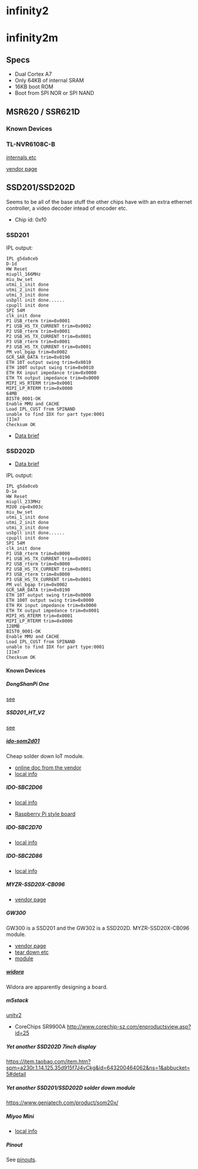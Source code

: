 # infinity2

# infinity2m

## Specs

- Dual Cortex A7
- Only 64KB of internal SRAM
- 16KB boot ROM
- Boot from SPI NOR or SPI NAND

## MSR620 / SSR621D

### Known Devices

### TL-NVR6108C-B

[internals etc](tlnvr6108cb/)

[vendor page](https://www.tp-link.com.cn/product_1497.html#tag)

## SSD201/SSD202D

Seems to be all of the base stuff the other chips have with an extra ethernet
controller, a video decoder intead of encoder etc.

- Chip id: 0xf0

### SSD201

IPL output:

```
IPL g5da0ceb
D-1d
HW Reset
miupll_166MHz
miu_bw_set
utmi_1_init done
utmi_2_init done
utmi_3_init done
usbpll init done......
cpupll init done
SPI 54M
clk_init done 
P1 USB_rterm trim=0x0001
P1 USB_HS_TX_CURRENT trim=0x0002
P2 USB_rterm trim=0x0001
P2 USB_HS_TX_CURRENT trim=0x0001
P3 USB_rterm trim=0x0001
P3 USB_HS_TX_CURRENT trim=0x0001
PM_vol_bgap trim=0x0002
GCR_SAR_DATA trim=0x0190
ETH 10T output swing trim=0x0010
ETH 100T output swing trim=0x0010
ETH RX input impedance trim=0x0000
ETH TX output impedance trim=0x0000
MIPI_HS_RTERM trim=0x0001
MIPI_LP_RTERM trim=0x0000
64MB
BIST0_0001-OK
Enable MMU and CACHE
Load IPL_CUST from SPINAND
unable to find IDX for part type:0001
[I]m7
Checksum OK
```

- [Data brief](SSD201_pb_S_v01.pdf)

### SSD202D

- [Data brief](SSD202D_pb_S_v01.pdf)

IPL output:

```
IPL g5da0ceb
D-1e
HW Reset
miupll_233MHz
MIU0 zq=0x003c
miu_bw_set
utmi_1_init done
utmi_2_init done
utmi_3_init done
usbpll init done......
cpupll init done
SPI 54M
clk_init done 
P1 USB_rterm trim=0x0000
P1 USB_HS_TX_CURRENT trim=0x0001
P2 USB_rterm trim=0x0000
P2 USB_HS_TX_CURRENT trim=0x0001
P3 USB_rterm trim=0x0000
P3 USB_HS_TX_CURRENT trim=0x0001
PM_vol_bgap trim=0x0002
GCR_SAR_DATA trim=0x0190
ETH 10T output swing trim=0x0000
ETH 100T output swing trim=0x0000
ETH RX input impedance trim=0x0000
ETH TX output impedance trim=0x0001
MIPI_HS_RTERM trim=0x0001
MIPI_LP_RTERM trim=0x0000
128MB
BIST0_0001-OK
Enable MMU and CACHE
Load IPL_CUST from SPINAND
unable to find IDX for part type:0001
[I]m7
Checksum OK
```

#### Known Devices

##### DongShanPi One

[see](dongshanpione/)

##### SSD201_HT_V2

[see](ssd201_ht_v2/)

##### [ido-som2d01](http://www.wireless-tag.cn/portfolio/ido-som2d01-2/)

Cheap solder down IoT module.

- [online doc from the vendor](http://doc.industio.com/docs/ssd20x-system/page_0)
- [local info](ido-som2d01/)

##### IDO-SBC2D06

- [local info](ido-sbc2d06/)

- [Raspberry Pi style board](https://item.taobao.com/item.htm?spm=a1z10.5-c.w4002-22922295238.13.376753d5S4NXzN&id=642882871788)

##### IDO-SBC2D70

- [local info](ido-sbc2d70/)

##### IDO-SBC2D86

- [local info](ido-sbc2d86/)

##### MYZR-SSD20X-CB096

- [vendor page](http://www.myzr.com.cn/public/index/index/product/id/141.html)

##### GW300

GW300 is a SSD201 and the GW302 is a SSD202D. MYZR-SSD20X-CB096 module.

- [vendor page](http://www.myzr.com.cn/public/index/index/product/id/115.html)
- [tear down etc](gw300)
- [module](http://www.myzr.com.cn/public/indexen/index/product/id/141.html)

##### [widora](https://github.com/widora/SSD202)

Widora are apparently designing a board.

##### m5stack

[unitv2](unitv2)
 - CoreChips SR9900A http://www.corechip-sz.com/enproductsview.asp?id=25

##### Yet another SSD202D 7inch display

https://item.taobao.com/item.htm?spm=a230r.1.14.125.35d915f7J4vCkg&id=643200464062&ns=1&abbucket=5#detail

##### Yet another SSD201/SSD202D solder down module

https://www.geniatech.com/product/som20x/

##### Miyoo Mini

- [local info](miyoomini/)

##### Pinout

See [pinouts](pinouts.md).

